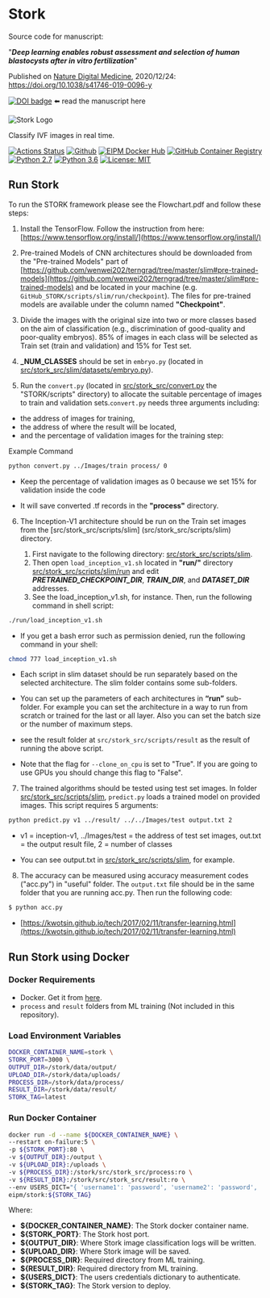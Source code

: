 # Stork

Source code for manuscript:

"***Deep learning enables robust assessment and selection of human blastocysts after in vitro fertilization***"

Published on [Nature Digital Medicine](https://doi.org/10.1038/s41746-019-0096-y), 2020/12/24:
https://doi.org/10.1038/s41746-019-0096-y

[![DOI badge](https://zenodo.org/badge/doi/10.1038/s41746-019-0096-y.svg)](https://doi.org/10.1038/s41746-019-0096-y) ⬅️ read the manuscript here

![Stork Logo](docs/images/logo.jpg)

Classify IVF images in real time.

[![Actions Status](https://github.com/eipm/stork/workflows/Docker/badge.svg)](https://github.com/eipm/stork/actions) [![Github](https://img.shields.io/badge/github-1.2.2-green?style=flat&logo=github)](https://github.com/eipm/stork) [![EIPM Docker Hub](https://img.shields.io/badge/EIPM%20docker%20hub-1.2.2-blue?style=flat&logo=docker)](https://hub.docker.com/repository/docker/eipm/stork) [![GitHub Container Registry](https://img.shields.io/badge/GitHub%20Container%20Registry-1.2.2-blue?style=flat&logo=docker)](https://github.com/orgs/eipm/packages/container/package/stork) [![Python 2.7](https://img.shields.io/badge/python-2.7-blue.svg)](https://www.python.org/downloads/release/python-360/) [![Python 3.6](https://img.shields.io/badge/python-3.6-blue.svg)](https://www.python.org/downloads/release/python-360/) [![License: MIT](https://img.shields.io/badge/License-MIT-yellow.svg)](https://opensource.org/licenses/MIT)

## Run Stork

To run the STORK framework please see the Flowchart.pdf and follow these steps:

1) Install the TensorFlow. Follow the instruction from here: [https://www.tensorflow.org/install/](https://www.tensorflow.org/install/)

2) Pre-trained Models of CNN architectures should be downloaded from the "Pre-trained Models" part of [https://github.com/wenwei202/terngrad/tree/master/slim#pre-trained-models](https://github.com/wenwei202/terngrad/tree/master/slim#pre-trained-models) and be located in your machine (e.g. `GitHub_STORK/scripts/slim/run/checkpoint`). The files for pre-trained models are available under the column named **"Checkpoint"**.

3) Divide the images with the original size into two or more classes based on the aim of classification (e.g., discrimination of good-quality and poor-quality embryos). 85% of images in each class will be selected as Train set (train and validation) and 15% for Test set.

4) **_NUM_CLASSES** should be set in `embryo.py` (located in [src/stork_src/slim/datasets/embryo.py](src/stork_src/slim/datasets/embryo.py)).

5) Run the `convert.py` (located in [src/stork_src/convert.py](src/stork_src/convert.py) the "STORK/scripts" directory) to allocate the suitable percentage of images to train and validation sets.`convert.py` needs three arguments including:
- the address of images for training,
- the address of where the result will be located, 
- and the percentage of validation images for the training step:

Example Command

```bash
python convert.py ../Images/train process/ 0
```

- Keep the percentage of validation images as 0 because we set 15% for validation inside the code

- It will save converted .tf records in the **"process"** directory.

6) The Inception-V1 architecture should be run on the Train set images from the [src/stork_src/scripts/slim] (src/stork_src/scripts/slim) directory.

    1. First navigate to the following directory: [src/stork_src/scripts/slim](src/stork_src/scripts/slim).
    2. Then open `load_inception_v1.sh` located in **"run/"** directory [src/stork_src/scripts/slim/run](src/stork_src/scripts/slim/run) and edit **_PRETRAINED_CHECKPOINT_DIR_**, **_TRAIN_DIR_**, and **_DATASET_DIR_** addresses.
    3. See the load_inception_v1.sh, for instance. Then, run the following command in shell script:

```bash
./run/load_inception_v1.sh
```

- If you get a bash error such as permission denied, run the following command in your shell:

```bash
chmod 777 load_inception_v1.sh
```

- Each script in slim dataset should be run separately based on the selected architecture. The slim folder contains some sub-folders.

- You can set up the parameters of each architectures in **“run”** sub-folder. For example you can set the architecture in a way to run from scratch or trained for the last or all layer. Also you can set the batch size or the number of maximum steps.

- see the result folder at `src/stork_src/scripts/result` as the result of running the above script.

- Note that the flag for `--clone_on_cpu` is set to "True". If you are going to use GPUs you should change this flag to "False".

7) The trained algorithms should be tested using test set images. In folder [src/stork_src/scripts/slim](src/stork_src/scripts/slim), `predict.py` loads a trained model on provided images. This script requires 5 arguments:

```bash
python predict.py v1 ../result/ ../../Images/test output.txt 2
```

- v1 = inception-v1, ../Images/test = the address of test set images, out.txt = the output result file, 2 = number of classes

- You can see output.txt in [src/stork_src/scripts/slim](src/stork_src/scripts/slim), for example.

8) The accuracy can be measured using accuracy measurement codes ("acc.py") in "useful" folder. The `output.txt` file should be in the same folder that you are running acc.py. Then run the following code:

```bash
$ python acc.py
```

- [https://kwotsin.github.io/tech/2017/02/11/transfer-learning.html](https://kwotsin.github.io/tech/2017/02/11/transfer-learning.html)

## Run Stork using Docker

### Docker Requirements

- Docker. Get it from [here](https://www.docker.com/).
- `process` and `result` folders from ML training (Not included in this repository).

### Load Environment Variables

```bash
DOCKER_CONTAINER_NAME=stork \
STORK_PORT=3000 \
OUTPUT_DIR=/stork/data/output/
UPLOAD_DIR=/stork/data/uploads/
PROCESS_DIR=/stork/data/process/
RESULT_DIR=/stork/data/result/
STORK_TAG=latest
```

### Run Docker Container

```bash
docker run -d --name ${DOCKER_CONTAINER_NAME} \
--restart on-failure:5 \
-p ${STORK_PORT}:80 \
-v ${OUTPUT_DIR}:/output \
-v ${UPLOAD_DIR}:/uploads \
-v ${PROCESS_DIR}:/stork/src/stork_src/process:ro \
-v ${RESULT_DIR}:/stork/src/stork_src/result:ro \
--env USERS_DICT="{ 'username1': 'password', 'username2': 'password', 'username3': 'password' }" \
eipm/stork:${STORK_TAG}
```

Where:

- **${DOCKER_CONTAINER_NAME}**: The Stork docker container name.
- **${STORK_PORT}**: The Stork host port.
- **${OUTPUT_DIR}**: Where Stork image classification logs will be written.
- **${UPLOAD_DIR}**: Where Stork image will be saved.
- **${PROCESS_DIR}**: Required directory from ML training.
- **${RESULT_DIR}**: Required directory from ML training.
- **${USERS_DICT}**: The users credentials dictionary to authenticate.
- **${STORK_TAG}**: The Stork version to deploy.
